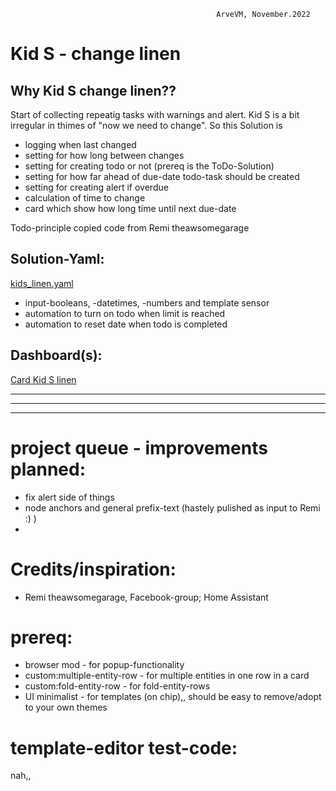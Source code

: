                                                   ArveVM, November.2022
# Kid S - change linen


## Why Kid S change linen??  
Start of collecting repeatig tasks with warnings and alert. Kid S is a bit irregular in thimes of "now we need to change". 
So this Solution is 
- logging when last changed
- setting for how long between changes
- setting for creating todo or not   (prereq is the ToDo-Solution)
- setting for how far ahead of due-date todo-task should be created
- setting for creating alert if overdue
- calculation of time to change
- card which show how long time until next due-date


Todo-principle copied code from Remi theawsomegarage


## Solution-Yaml:
[kids_linen.yaml](kids_linen.yaml)
- input-booleans, -datetimes, -numbers and template sensor
- automation to turn on todo when limit is reached
- automation to reset date when todo is completed



## Dashboard(s):
[Card Kid S linen](https://github.com/ArveVM/HomeAssistantConfig4/blob/master/avm_yaml/dashboard/cards/chip_hotwater_soc.yaml)


---
---

---


# project queue - improvements planned:
- fix alert side of things
- node anchors and general prefix-text (hastely pulished as input to Remi :) )
- 


# Credits/inspiration:
- Remi theawsomegarage, Facebook-group; Home Assistant
 

# prereq:
- browser mod - for popup-functionality
- custom:multiple-entity-row - for multiple entities in one row in a card
- custom:fold-entity-row     - for fold-entity-rows
- UI minimalist - for templates (on chip),, should be easy to remove/adopt to your own themes

# template-editor test-code:
nah,,
